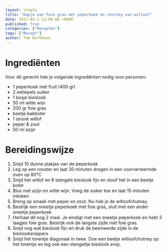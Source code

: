 ```yaml
---
layout: single
title: "Hapje van foie gras met peperkoek en chutney van witloof"
date: 2017-03-1 12:00:00 +0000
published: true
categories: ["Recepten"]
tags: ["Recept"]
author: Tom Kerkhove
---
```


# Ingrediënten
Voor dit gerecht heb je volgende ingrediënten nodig voor <aantal> personen:

- 1 peperkoek met fruit (400 gr)
- 2 eetlepels suiker
- 1 bosje bieslook
- 50 ml witte wijn
- 200 gr foie gras
- beetje bakboter
- 1 stronk witlof
- peper & zout
- 50 ml azijn

# Bereidingswijze

1. Snijd 10 dunne plakjes van de peperkoek
2. Leg op een rooster en laat 30 minuten drogen in een voorverwarmde oven op 80°C
3. Snijd het witlof en 8 stengels bieslook fijn en stoof het in een beetje boter
4. Blus met azijn en witte wijn. Voeg de suiker toe en laat 15 minuten inkoken
5. Breng op smaak met peper en zout. Nu heb je de witloofchutney.
6. Bestrijk een sneetje peperkoek met foie gras, sluit met een ander sneetje peperkoek
7. Herhaal dit nog 2 maal. Je eindigt met een sneetje peperkoek en hebt 3 laagjes foie gras. Bestrijk ook de langste zijde met foie gras.
8. Snijd nog wat bieslook fijn en druk de besmeerde zijde in de bieslooksnippers
9. Snijd het torentje diagonaal in twee. Doe een beetje witloofchutney op het torentje en leg ook een stengeltje bieslook erop.
